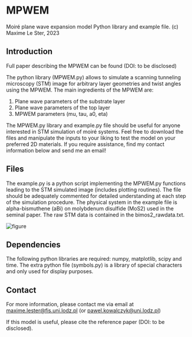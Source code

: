 # MPWEM
Moiré plane wave expansion model
Python library and example file.
(c) Maxime Le Ster, 2023

## Introduction

Full paper describing the MPWEM can be found (DOI: to be disclosed)

The python library (MPWEM.py) allows to simulate a scanning tunneling microscopy (STM) image for arbitrary layer geometries and twist angles using the MPWEM.
The main ingredients of the MPWEM are:

1) Plane wave parameters of the substrate layer
2) Plane wave parameters of the top layer
3) MPWEM parameters (mu, tau, a0, eta)

The MPWEM.py library and example.py file should be useful for anyone interested in STM simulation of moiré systems. Feel free to download the files and manipulate the inputs to your liking to test the model on your preferred 2D materials. If you require assistance, find my contact information below and send me an email!

## Files 

The example.py is a python script implementing the MPWEM.py functions leading to the STM simulated image (includes plotting routines). The file should be adequately commented for detailed understanding at each step of the simulation procedure. The physical system in the example file is alpha-bismuthene (aBi) on molybdenum disulfide (MoS2) used in the seminal paper. The raw STM data is contained in the bimos2_rawdata.txt.

![figure](https://github.com/maximelester/mpwem/assets/75083058/dea2e55a-db10-4cfe-968b-d9d0ae0f5bf5)

## Dependencies

The following python libraries are required: numpy, matplotlib, scipy and time. The extra python file (symbols.py) is a library of special characters and only used for display purposes.

## Contact

For more information, please contact me via email at maxime.lester@fis.uni.lodz.pl (or pawel.kowalczyk@uni.lodz.pl)

If this model is useful, please cite the reference paper (DOI: to be disclosed).
